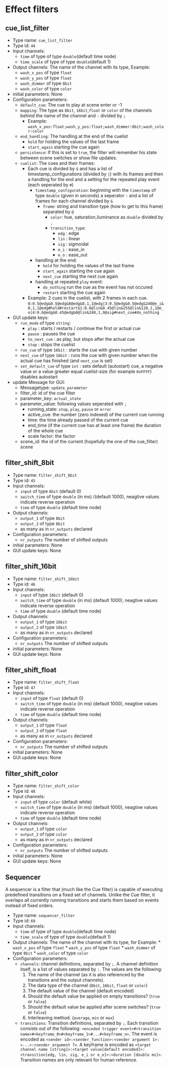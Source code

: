 # Effect filters

## cue_list_filter
 - Type name: `cue_list_filter`
 - Type id: `44`
- Input channels: 
  * `time` of type of type `double`(default time node)
  * `time_scale` of type of type `double`(default 1)
 - Output channels:
    The name of the channel  with its type, Example:
      * `wash_x_pos` of type `float`
      * `wash_y_pos` of type `float`
      * `wash_dimmer` of type `8bit`
      * `wash_color` of type `color`
 - initial parameters: None
 - Configuration parameters:
   * `default_cue`: The cue to play at scene enter or -1
   * `mapping`: The type as `8bit`, `16bit`,`float` or `color` of the channels behind the name of the channel and `:` divided by `;`
      * Example: `wash_x_pos:float;wash_y_pos:float;wash_dimmer:8bit;wash_color:color`
   * `end_handling`: The handling at the end of the cuelist
      * `hold` for holding the values of the last frame
      * `start_again` starting the cue again
   * `persistence`: If this is set to `true`, the filter will remember his state between scene switches or show file updates.
   * `cuelist`: The cues and their frames:
      * Each cue is divided by `$` and has a list of timestamp_configurations (divided by `|`) with its frames and then a handling for the end and a setting for the repeated play event (each seperated by `#`)
        * `timestamp_configuration`: beginning with the `timestamp` of type `double` (given in seconds) a seperator `:` and a list of frames for each channel divided by `&`
          * `frame`: string and transition type (how to get to this frame) separated by `@`
            * `color`: hue, saturation,iluminance as `double` divided by `,`
            * `transition_type`:
              * `edg` : edge
              * `lin` : linear
              * `sig` : sigmoidal
              * `e_i` : ease_in
              * `e_o` : ease_out
        * handling at the end:
          * `hold` for holding the values of the last frame
          * `start_again` starting the cue again
          * `next_cue` starting the next cue again
        * handling at repeated `play` event:
          * `do_nothing` run the cue as the event has not occured
          * `restart` starting the cue again
      * Example: 2 cues in the cuelist, with 2 frames in each cue.
      `0:0.5@edg&0.5@edg&0@edg&0,1,1@edg|3:0.5@edg&0.5@edg&240@e_i&0,1,1@edg#hold#restart$1:0.6@lin&0.45@lin&255@lin&120,1,1@e_o|4:0.6@edg&0.45@edg&0@lin&240,1,0@sig#next_cue#do_nothing`
 - GUI update keys:
   * `run_mode` of type `string`:
      * `play` : starts / restarts / continue the first or actual cue
      * `pause` : pauses the cue
      * `to_next_cue` : as play, but stops after the actual cue
      * `stop` : stops the cuelist
   * `run_cue` of type `16bit` : starts the cue with given number
   * `next_cue` of type `16bit` : runs the cue with given number when the actual cue has finished (and `next_cue` is set)
   * `set_default_cue` of type `int` : sets default (autostart) cue, a negative value or a value greater equal cuelist-size (for example `0xFFFF`) disables autostart
  - update Message for GUI:
    * Messagetype: `update_parameter`
    * filter_id: id of the cue filter
    * parameter_key: `actual_state`
    * parameter_value: following values seperated with `;`
      * running_state: `stop`, `play`, `pause` or `error`
      * active_cue: the number (zero indexed) of the current cue running
      * time: the time already passed of the current cue
      * end_time (if the current cue has at least one frame) the duration of the whole cue
      * scale factor: the factor 
    * scene_id: the id of the current (hopefully the one of the cue_filter) scene
    

## filter_shift_8bit
 - Type name: `filter_shift_8bit`
 - Type id: `45`
 - Input channels: 
   * `input` of type `8bit` (default 0)
   * `switch_time` of type `double` (in ms) /(default 1000), neagtive values indicate reverse operation
   * `time` of type `double` (default time node)
 - Output channels:
   * `output_1` of type `8bit`
   * `output_2` of type `8bit`
   * as many as in `nr_outputs` declared
 - Configuration parameters:
   * `nr_outputs` The number of shifted outputs
 - initial parameters: None
 - GUI update keys: None

## filter_shift_16bit
 - Type name: `filter_shift_16bit`
 - Type id: `46`
 - Input channels: 
   * `input` of type `16bit` (default 0)
   * `switch_time` of type `double` (in ms) (default 1000), neagtive values indicate reverse operation
   * `time` of type `double` (default time node)
 - Output channels:
   * `output_1` of type `16bit`
   * `output_2` of type `16bit`
   * as many as in `nr_outputs` declared
 - Configuration parameters:
   * `nr_outputs` The number of shifted outputs
 - initial parameters: None
 - GUI update keys: None

## filter_shift_float
 - Type name: `filter_shift_float`
 - Type id: `47`
 - Input channels: 
   * `input` of type `float` (default 0)
   * `switch_time` of type `double` (in ms) (default 1000), neagtive values indicate reverse operation
   * `time` of type `double` (default time node)
 - Output channels:
   * `output_1` of type `float`
   * `output_2` of type `float`
   * as many as in `nr_outputs` declared
 - Configuration parameters:
   * `nr_outputs` The number of shifted outputs
 - initial parameters: None
 - GUI update keys: None

## filter_shift_color
 - Type name: `filter_shift_color`
 - Type id: `48`
 - Input channels: 
   * `input` of type `color` (default white)
   * `switch_time` of type `double` (in ms) (default 1000), neagtive values indicate reverse operation
   * `time` of type `double` (default time node)
 - Output channels:
   * `output_1` of type `color`
   * `output_2` of type `color`
   * as many as in `nr_outputs` declared
 - Configuration parameters:
   * `nr_outputs` The number of shifted outputs
 - initial parameters: None
 - GUI update keys: None

## Sequencer
A sequencer is a filter that (much like the Cue filter) is capable of executing predefined transitions on a fixed set of channels.
Unlike the Cue filter, it overlaps all currently running transitions and starts them based on events instead of fixed orders.
- Type name: `sequencer_filter`
- Type id: `69`
- Input channels: 
  * `time` of type of type `double`(default time node)
  * `time_scale` of type of type `double`(default 1)
- Output channels:
    The name of the channel  with its type, for Example:
      * `wash_x_pos` of type `float`
      * `wash_y_pos` of type `float`
      * `wash_dimmer` of type `8bit`
      * `wash_color` of type `color`
- Configuration parameters:
  * `channels`: channel definitions, separated by `;`. A channel definition itself, is a list of values separated
    by `:`. The values are the following:
      1. The name of the channel (as it is also referenced by the transitions and the output channels).
      2. The data type of the channel (`8bit`, `16bit`, `float` or `color`)
      3. The default value of the channel (default encoded)
      4. Should the default value be applied on empty transitions? (`true` or `false`)
      5. Should the default value be applied after scene switches? (`true` or `false`)
      6. Interleaving method. (`average`, `min` or `max`)
  * `transitions`: Transition definitions, separated by `;`. Each transition consists out of the following: `<encoded trigger event>#<transition name>#<keyframe_0>#<keyframe_1>#...#<keyframe_n>`. The event is encoded as `<sender id>:<sender_function>:<sender argument 1>:<...>:<sender argument 7>`. A keyframe is encoded as `<target channel name [string]>:<target value[default encoded]>:<transition[edg, lin, sig, e_i or e_o]>:<duration [double ms]>`. Transition names are only relevant for human reference.
